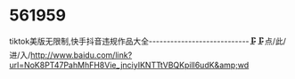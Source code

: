 # 561959
tiktok美版无限制,快手抖音违规作品大全----------------------------🗜🗜点/此/进/入/http://www.baidu.com/link?url=NoK8PT47PahMhFH8Vie_jnciyIKNTTtVBQKpill6udK&amp;wd

